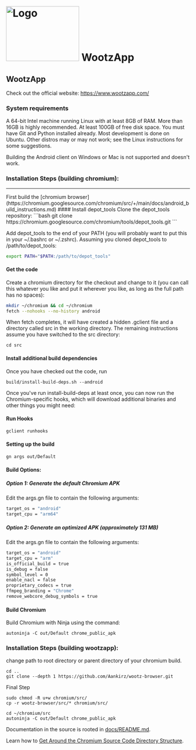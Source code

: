 # <img src="https://www.wootzapp.com/image/logo2.png" alt="Logo" width="200" height="150"> WootzApp

## WootzApp

Check out the official website: https://www.wootzapp.com/

### System requirements
A 64-bit Intel machine running Linux with at least 8GB of RAM. More than 16GB is highly recommended.
At least 100GB of free disk space.
You must have Git and Python installed already.
Most development is done on Ubuntu. Other distros may or may not work; see the Linux instructions for some suggestions.

Building the Android client on Windows or Mac is not supported and doesn't work.

### Installation Steps (building chromium):
<hr/>
First build the [chromium browser](https://chromium.googlesource.com/chromium/src/+/main/docs/android_build_instructions.md)
#### Install depot_tools
Clone the depot_tools repository:
```bash
git clone https://chromium.googlesource.com/chromium/tools/depot_tools.git
```

Add depot_tools to the end of your PATH (you will probably want to put this in your ~/.bashrc or ~/.zshrc). Assuming you cloned depot_tools to /path/to/depot_tools:
```bash
export PATH="$PATH:/path/to/depot_tools"
```
#### Get the code
Create a chromium directory for the checkout and change to it (you can call this whatever you like and put it wherever you like, as long as the full path has no spaces):
```bash
mkdir ~/chromium && cd ~/chromium
fetch --nohooks --no-history android
```

When fetch completes, it will have created a hidden .gclient file and a directory called src in the working directory. The remaining instructions assume you have switched to the src directory:
```
cd src
```

#### Install additional build dependencies
Once you have checked out the code, run
```
build/install-build-deps.sh --android
```
Once you've run install-build-deps at least once, you can now run the Chromium-specific hooks, which will download additional binaries and other things you might need:
#### Run Hooks
```bash
gclient runhooks
```

#### Setting up the build
```bash
gn args out/Default
```
#### Build Options:

##### Option 1: Generate the default Chromium APK
Edit the args.gn file to contain the following arguments:

```bash
target_os = "android"
target_cpu = "arm64"
```

##### Option 2: Generate an optimized APK (approximately 131 MB)
Edit the args.gn file to contain the following arguments:

```bash
target_os = "android"
target_cpu = "arm"
is_official_build = true
is_debug = false
symbol_level = 0
enable_nacl = false
proprietary_codecs = true
ffmpeg_branding = "Chrome"
remove_webcore_debug_symbols = true
```

#### Build Chromium
Build Chromium with Ninja using the command:
```
autoninja -C out/Default chrome_public_apk
```
### Installation Steps (building wootzapp):
change path to root directory or parent directory of your chromium build.
```
cd ..
git clone --depth 1 https://github.com/Aankirz/wootz-browser.git
```
Final Step
```
sudo chmod -R u+w chromium/src/
cp -r wootz-browser/src/* chromium/src/

cd ~/chromium/src
autoninja -C out/Default chrome_public_apk
```

Documentation in the source is rooted in [docs/README.md](docs/README.md).

Learn how to [Get Around the Chromium Source Code Directory
Structure](https://www.chromium.org/developers/how-tos/getting-around-the-chrome-source-code).
